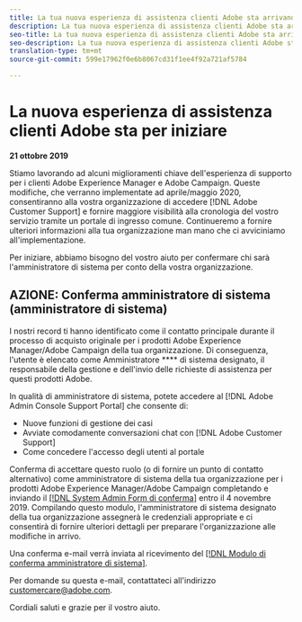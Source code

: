 ```yaml
---
title: La tua nuova esperienza di assistenza clienti Adobe sta arrivando - Contatto per la distribuzione delle campagne
description: La tua nuova esperienza di assistenza clienti Adobe sta arrivando - Contatto per la distribuzione delle campagne
seo-title: La tua nuova esperienza di assistenza clienti Adobe sta arrivando - Contatto per la distribuzione delle campagne
seo-description: La tua nuova esperienza di assistenza clienti Adobe sta arrivando - Contatto per la distribuzione delle campagne
translation-type: tm+mt
source-git-commit: 599e17962f0e6b8067cd31f1ee4f92a721af5784

---
```



# La nuova esperienza di assistenza clienti Adobe sta per iniziare

**21 ottobre 2019**

Stiamo lavorando ad alcuni miglioramenti chiave dell'esperienza di supporto per i clienti Adobe Experience Manager e Adobe Campaign. Queste modifiche, che verranno implementate ad aprile/maggio 2020, consentiranno alla vostra organizzazione di accedere [!DNL Adobe Customer Support] e fornire maggiore visibilità alla cronologia del vostro servizio tramite un portale di ingresso comune. Continueremo a fornire ulteriori informazioni alla tua organizzazione man mano che ci avviciniamo all'implementazione.

Per iniziare, abbiamo bisogno del vostro aiuto per confermare chi sarà l'amministratore di sistema per conto della vostra organizzazione.

## AZIONE: Conferma amministratore di sistema (amministratore di sistema)

I nostri record ti hanno identificato come il contatto principale durante il processo di acquisto originale per i prodotti Adobe Experience Manager/Adobe Campaign della tua organizzazione. Di conseguenza, l'utente è elencato come Amministratore **** di sistema designato, il responsabile della gestione e dell'invio delle richieste di assistenza per questi prodotti Adobe.

In qualità di amministratore di sistema, potete accedere al [!DNL Adobe Admin Console Support Portal] che consente di:

* Nuove funzioni di gestione dei casi
* Avviate comodamente conversazioni chat con [!DNL Adobe Customer Support]
* Come concedere l'accesso degli utenti al portale

Conferma di accettare questo ruolo (o di fornire un punto di contatto alternativo) come amministratore di sistema della tua organizzazione per i prodotti Adobe Experience Manager/Adobe Campaign completando e inviando il [[!DNL System Admin Form di conferma]](https://adobe.allegiancetech.com/cgi-bin/qwebcorporate.dll?idx=N5M8RY) entro il 4 novembre 2019. Compilando questo modulo, l'amministratore di sistema designato della tua organizzazione assegnerà le credenziali appropriate e ci consentirà di fornire ulteriori dettagli per preparare l'organizzazione alle modifiche in arrivo.

Una conferma e-mail verrà inviata al ricevimento del [[!DNL Modulo di conferma amministratore di sistema]](https://adobe.allegiancetech.com/cgi-bin/qwebcorporate.dll?idx=N5M8RY).

Per domande su questa e-mail, contattateci all'indirizzo customercare@adobe.com.

Cordiali saluti e grazie per il vostro aiuto.
